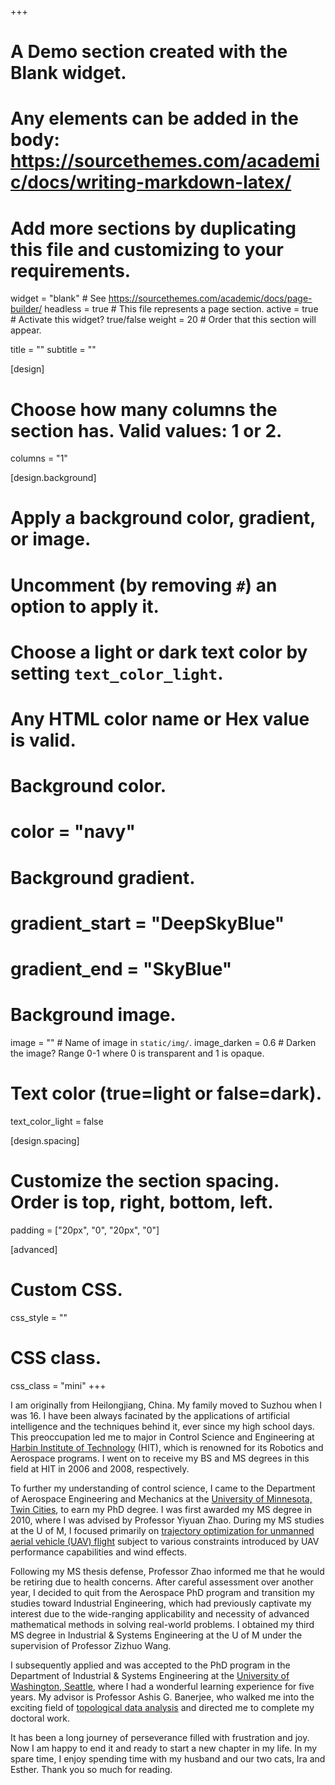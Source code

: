 +++
# A Demo section created with the Blank widget.
# Any elements can be added in the body: https://sourcethemes.com/academic/docs/writing-markdown-latex/
# Add more sections by duplicating this file and customizing to your requirements.

widget = "blank"  # See https://sourcethemes.com/academic/docs/page-builder/
headless = true  # This file represents a page section.
active = true # Activate this widget? true/false
weight = 20  # Order that this section will appear.

title = ""
subtitle = ""

[design]
  # Choose how many columns the section has. Valid values: 1 or 2.
  columns = "1"

[design.background]
  # Apply a background color, gradient, or image.
  #   Uncomment (by removing `#`) an option to apply it.
  #   Choose a light or dark text color by setting `text_color_light`.
  #   Any HTML color name or Hex value is valid.

  # Background color.
  # color = "navy"
  
  # Background gradient.
  # gradient_start = "DeepSkyBlue"
  # gradient_end = "SkyBlue"
  
  # Background image.
  image = ""  # Name of image in `static/img/`.
  image_darken = 0.6  # Darken the image? Range 0-1 where 0 is transparent and 1 is opaque.

  # Text color (true=light or false=dark).
  text_color_light = false

[design.spacing]
  # Customize the section spacing. Order is top, right, bottom, left.
  padding = ["20px", "0", "20px", "0"]

[advanced]
 # Custom CSS. 
 css_style = ""
 
 # CSS class.
 css_class = "mini"
+++

I am originally from Heilongjiang, China. My family moved to Suzhou when I was 16. I have been always facinated by the applications of artificial intelligence and the techniques behind it, ever since my high school days. This preoccupation led me to major in Control Science and Engineering at [Harbin Institute of Technology](http://en.hit.edu.cn/) (HIT), which is renowned for its Robotics and Aerospace programs. I went on to receive my BS and MS degrees in this field at HIT in 2006 and 2008, respectively.


To further my understanding of control science, I came to the Department of Aerospace Engineering and Mechanics at the [University of Minnesota, Twin Cities](https://twin-cities.umn.edu/), to earn my PhD degree. I was first awarded my MS degree in 2010, where I was advised by Professor Yiyuan Zhao. During my MS studies at the U of M, I focused primarily on [trajectory optimization for unmanned aerial vehicle (UAV) flight](/publication/uav-seeability/) subject to various constraints introduced by UAV performance capabilities and wind effects.


Following my MS thesis defense, Professor Zhao informed me that he would be retiring due to health concerns. After careful assessment over another year, I decided to quit from the Aerospace PhD program and transition my studies toward Industrial Engineering, which had previously captivate my interest due to the wide-ranging applicability and necessity of advanced mathematical methods in solving real-world problems. I obtained my third MS degree in Industrial & Systems Engineering at the U of M under the supervision of Professor Zizhuo Wang.

I subsequently applied and was accepted to the PhD program in the Department of Industrial & Systems Engineering at the [University of Washington, Seattle](http://www.washington.edu/), where I had a wonderful learning experience for five years. My advisor is Professor Ashis G. Banerjee, who walked me into the exciting field of [topological data analysis](/tag/topological-data-analysis/) and directed me to complete my doctoral work.

It has been a long journey of perseverance filled with frustration and joy. Now I am happy to end it and ready to start a new chapter in my life. In my spare time, I enjoy spending time with my husband and our two cats, Ira and Esther. Thank you so much for reading. 
